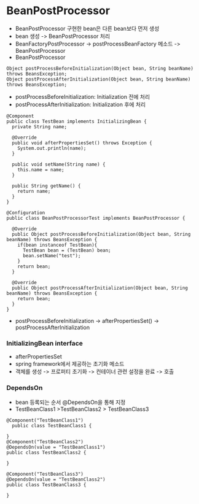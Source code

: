 # BeanPostProcessor

- BeanPostProcessor 구현한 bean은 다른 bean보다 먼저 생성
- bean 생성 -> BeanPostProcessor 처리
- BeanFactoryPostProcessor -> postProcessBeanFactory 메소드 -> BeanPostProcessor
- BeanPostProcessor 
````
Object postProcessBeforeInitialization(Object bean, String beanName) throws BeansException;
Object postProcessAfterInitialization(Object bean, String beanName) throws BeansException;
````
- postProcessBeforeInitialization: Initialization 전에 처리
- postProcessAfterInitialization: Initialization 후에 처리
````
@Component
public class TestBean implements InitializingBean {
  private String name;

  @Override
  public void afterPropertiesSet() throws Exception {
    System.out.println(name);
  }

  public void setName(String name) {
    this.name = name;
  }

  public String getName() {
    return name;
  }
}
````
````
@Configuration
public class BeanPostProcessorTest implements BeanPostProcessor {

  @Override
  public Object postProcessBeforeInitialization(Object bean, String beanName) throws BeansException {
    if(bean instanceof TestBean){
      TestBean bean = (TestBean) bean;
      bean.setName("test");
    }
    return bean;
  }

  @Override
  public Object postProcessAfterInitialization(Object bean, String beanName) throws BeansException {
    return bean;
  }
}
````
- postProcessBeforeInitialization -> afterPropertiesSet() -> postProcessAfterInitialization

### InitializingBean interface
- afterPropertiesSet
- spring framework에서 제공하는 초기화 메소드
- 객체를 생성 -> 프로퍼티 초기화 -> 컨테이너 관련 설정을 완료 -> 호출

### DependsOn
- bean 등록되는 순서 @DependsOn을 통해 지정
- TestBeanClass1 >TestBeanClass2 > TestBeanClass3
````
@Component("TestBeanClass1")
  public class TestBeanClass1 {

}
@Component("TestBeanClass2")
@DependsOn(value = "TestBeanClass1")
public class TestBeanClass2 {

}

@Component("TestBeanClass3")
@DependsOn(value = "TestBeanClass2")
public class TestBeanClass3 {

}
````
